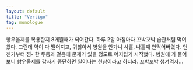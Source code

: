 ```yaml
---
layout: default
title: "Vertigo"
tag: monologue
---
```


항우울제를 복용한지 8개월째가 되어간다. 하루 2알 아침마다 꼬박꼬박 습관처럼 먹어왔다. 그런데 약이 다 떨어지고, 귀찮아서 병원을 안가니 사흘, 나흘째 안먹어버렸다. 언젠가부터 찡- 한 두통과 걸음에 문제가 있을 정도로 어지럽기 시작했다. 병원에 가 물어보니 항우울제를 갑자기 중단하면 일어나는 현상이라고 하더라. 꼬박꼬박 챙겨먹자...